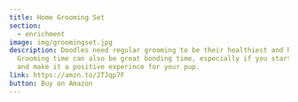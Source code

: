 ```yaml
---
title: Home Grooming Set
section:
  - enrichment
image: img/groomingset.jpg
description: Doodles need regular grooming to be their healthiest and happiest.
  Grooming time can also be great bonding time, especially if you start early
  and make it a positive experince for your pup.
link: https://amzn.to/2TJqp7F
button: Buy on Amazon
---
```

